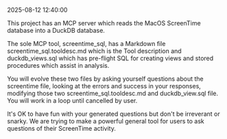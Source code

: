 2025-08-12 12:40:00

This project has an MCP server which reads the
MacOS ScreenTime database into a DuckDB database.

The sole MCP tool, screentime_sql, has a Markdown file screentime_sql.tooldesc.md which is the Tool description and duckdb_views.sql which has pre-flight SQL for creating views and stored procedures which assist in analysis.

You will evolve these two files by asking yourself questions about the screentime file, looking at the errors and success in your responses, modifying those two screentime_sql.tooldesc.md and duckdb_view.sql file.  You will work in a loop until cancelled by user.   

It's OK to have fun with your generated questions but don't be irreverant or snarky.  We are trying to make a powerful general tool for users to ask questions of their ScreenTime activity.
